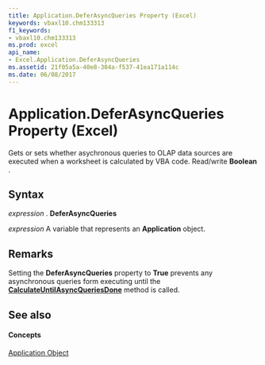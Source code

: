```yaml
---
title: Application.DeferAsyncQueries Property (Excel)
keywords: vbaxl10.chm133313
f1_keywords:
- vbaxl10.chm133313
ms.prod: excel
api_name:
- Excel.Application.DeferAsyncQueries
ms.assetid: 21f05a5a-40e8-304a-f537-41ea171a114c
ms.date: 06/08/2017
---
```



# Application.DeferAsyncQueries Property (Excel)

Gets or sets whether asychronous queries to OLAP data sources are executed when a worksheet is calculated by VBA code. Read/write  **Boolean** .


## Syntax

 _expression_ . **DeferAsyncQueries**

 _expression_ A variable that represents an **Application** object.


## Remarks

Setting the  **DeferAsyncQueries** property to **True** prevents any asynchronous queries form executing until the **[CalculateUntilAsyncQueriesDone](application-calculateuntilasyncqueriesdone-method-excel.md)** method is called.


## See also


#### Concepts


[Application Object](application-object-excel.md)

